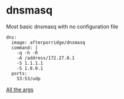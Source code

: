 # dnsmasq
Most basic dnsmasq with no configuration file

```
dns:
  image: afterporridge/dnsmasq
  command: |
    -q -h -R
    -A /address/172.27.0.1
    -S 1.1.1.1
    -S 1.0.0.1
  ports:
    53:53/udp
```

[All the args](https://thekelleys.org.uk/dnsmasq/docs/dnsmasq-man.html)
